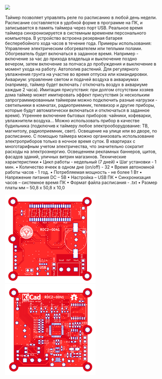 ![](https://static.chipdip.ru/lib/926/DOC003926003.jpg)

Таймер позволяет управлять реле по расписанию в любой день недели. Расписание составляется в удобной форме в программе на ПК, и записывается в память таймера через порт USB. Реальное время таймера синхронизируется в системным временем персонального компьютера. В устройство встроена резервная батарея бесперебойного хода часов в течение года. 
Примеры использования:
Управление электрическим обогревателем или теплыми полами. Обогреватель будет включаться в заданное время. Например - включение за час до прихода владельца и выключение поздно вечером, затем включение за полчаса до пробуждения и выключение в момент ухода на работу.
Автополив растений. Для регулярного увлажнения грунта на участке во время отпуска или командировки.
Аквариум: управление светом и подачей воздуха в аквариумах (например, таймер будет включать / отключать воздух в аквариуме каждые 2 часа).
Имитация присутствия: при долгом отсутствии хозяев дома таймер может имитировать эффект присутствия (к нескольким запрограммированным таймерам можно подключить разные нагрузки - светильники в комнатах, радиоприемник, телевизор и другие приборы, которые будут автоматически включаться и отключаться в заданное время).
Утреннее включение бытовых приборов: чайники, кофеварки, увлажнители воздуха... Можно использовать прибор в качестве будильника (подключив к таймеру любое электрооборудование: ТВ, магнитолу, радиоприемник, свет).
Освещение на улице или во дворе, по расписанию. С помощью таймера можно организовать использование электроприборов только в ночное время суток. В квартирах с многотарифным учетом электричества, что значительно сократит расходы на электроэнергию.
Освещением рекламных баннеров, щитов, фасадов зданий, уличных витрин магазинов.
Технические характеристики
•	Цикл работы - недельный (7 дней)
•	Шаг установки - 1 мин.
•	Количество ячеек в одном дне (on/off) - 32
•	Время автономной работы часов   - 1 год.
•	Потребляемая мощность - не более 1 Вт
•	Напряжение питания DC – 5В
•	Настройка – USB ПК
•	Синхронизация часов – системное время ПК
•	Формат файла расписания - .txt
•	Размер платы мм – 50,8 x 50,8 x 10,0 

![](https://github.com/chipdipru/pictures/blob/master/PCB1_0041_300.jpg)
![](https://github.com/chipdipru/pictures/blob/master/PCB2_0041_300.jpg)
